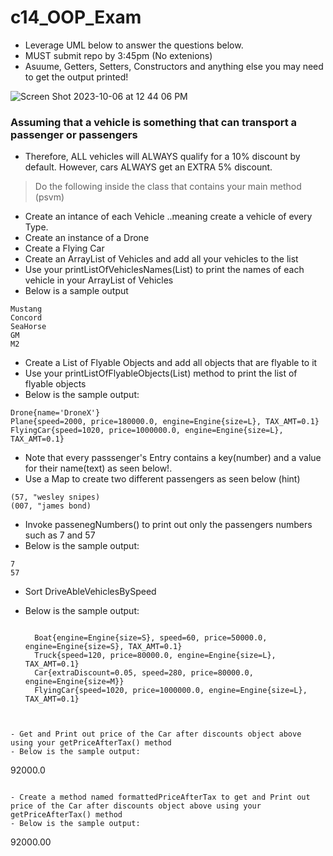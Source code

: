 # c14_OOP_Exam
- Leverage UML below to answer the questions below.
- MUST submit repo by 3:45pm (No extenions)
- Asuume, Getters, Setters, Constructors and anything else you may need to get the output printed!

![Screen Shot 2023-10-06 at 12 44 06 PM](https://github.com/MikailaAkeredolu/c14_OOP_Exam/assets/10773482/050233e3-da86-4fc7-9fa1-6937b499794b)

### Assuming that a vehicle is something that can transport a passenger or passengers
- Therefore, ALL vehicles will ALWAYS qualify for a 10% discount by default. However, cars ALWAYS get an EXTRA 5% discount.

> Do the following inside the class that contains your main method (psvm)

- Create an intance of each Vehicle ..meaning create a vehicle of every Type.
- Create an instance of a Drone
- Create a Flying Car
- Create an ArrayList of Vehicles and add all your vehicles to the list
- Use your printListOfVehiclesNames(List<Vehicle>) to print the names of each vehicle in your ArrayList of Vehicles
- Below is a sample output
  
```
Mustang
Concord
SeaHorse
GM
M2
```



- Create a List of Flyable Objects and add all objects that are flyable to it
- Use your printListOfFlyableObjects(List<Flyable>) method to print the list of flyable objects
- Below is the sample output:

```
Drone{name='DroneX'}
Plane{speed=2000, price=180000.0, engine=Engine{size=L}, TAX_AMT=0.1}
FlyingCar{speed=1020, price=1000000.0, engine=Engine{size=L}, TAX_AMT=0.1}

```



- Note that every passsenger's Entry contains a key(number) and a value for their name(text) as seen below!.
- Use a Map to create two different passengers as seen below (hint)

```
(57, "wesley snipes)
(007, "james bond) 

```



- Invoke passenegNumbers() to print out only the passengers numbers  such as 7 and 57
- Below is the sample output:

```
7
57
```


- Sort DriveAbleVehiclesBySpeed
- Below is the sample output:

  ```
  
    Boat{engine=Engine{size=S}, speed=60, price=50000.0, engine=Engine{size=S}, TAX_AMT=0.1}
    Truck{speed=120, price=80000.0, engine=Engine{size=L}, TAX_AMT=0.1}
    Car{extraDiscount=0.05, speed=280, price=80000.0, engine=Engine{size=M}}
    FlyingCar{speed=1020, price=1000000.0, engine=Engine{size=L}, TAX_AMT=0.1}

```


- Get and Print out price of the Car after discounts object above using your getPriceAfterTax() method
- Below is the sample output:

```
92000.0
```

- Create a method named formattedPriceAfterTax to get and Print out price of the Car after discounts object above using your getPriceAfterTax() method
- Below is the sample output:

```
92000.00
```


